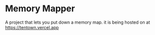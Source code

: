 # Memory Mapper 

A project that lets you put down a memory map. it is being hosted on at https://tentown.vercel.app

